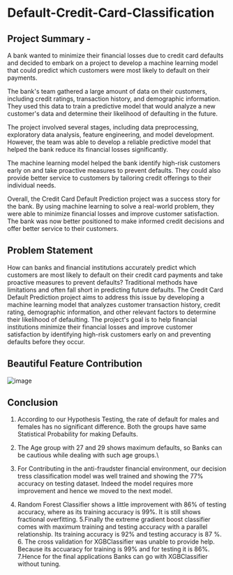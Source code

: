 # Default-Credit-Card-Classification

## Project Summary -
A bank wanted to minimize their financial losses due to credit card defaults and decided to embark on a project to develop a machine learning model that could predict which customers were most likely to default on their payments.

The bank's team gathered a large amount of data on their customers, including credit ratings, transaction history, and demographic information.
They used this data to train a predictive model that would analyze a new customer's data and determine their likelihood of defaulting in the future.

The project involved several stages, including data preprocessing, exploratory data analysis, feature engineering, and model development. However, the team was able to develop a reliable predictive model that helped the bank reduce its financial losses significantly.

The machine learning model helped the bank identify high-risk customers early on and take proactive measures to prevent defaults. They could also provide better service to customers by tailoring credit offerings to their individual needs.

Overall, the Credit Card Default Prediction project was a success story for the bank. By using machine learning to solve a real-world problem, they were able to minimize financial losses and improve customer satisfaction. The bank was now better positioned to make informed credit decisions and offer better service to their customers.

## Problem Statement
How can banks and financial institutions accurately predict which customers are most likely to default on their credit card payments and take proactive measures to prevent defaults? Traditional methods have limitations and often fall short in predicting future defaults. The Credit Card Default Prediction project aims to address this issue by developing a machine learning model that analyzes customer transaction history, credit rating, demographic information, and other relevant factors to determine their likelihood of defaulting. The project's goal is to help financial institutions minimize their financial losses and improve customer satisfaction by identifying high-risk customers early on and preventing defaults before they occur.

## Beautiful Feature Contribution
![image](https://user-images.githubusercontent.com/122529968/232202980-068107e3-e1f5-4516-a66a-bf92ac6bb37c.png)

## Conclusion
1. According to our Hypothesis Testing, the rate of default for males and females has no significant difference. Both the groups have same Statistical Probability for making Defaults.
2. The Age group with 27 and 29 shows maximum defaults, so Banks can be cautious while dealing with such age groups.\

3. For Contributing in the anti-fraudster financial environment, our decision tress classification model was well trained and showing the 77% accuracy on testing dataset. Indeed the model requires more improvement and hence we moved to the next model.
4. Random Forest Classifier shows a little improvement with 86% of testing accuracy, where as its training accuracy is 99%. It is still shows fractional overfitting.
5.Finally the extreme gradient boost classifier comes with maximum training and testing accuracy with a parallel relationship. Its training accuracy is 92% and testing accuracy is 87 %. 6. The cross validation for XGBClassifier was unable to provide help. Because its accuaracy for training is 99% and for testing it is 86%. 7.Hence for the final applications Banks can go with XGBClassifier without tuning.
